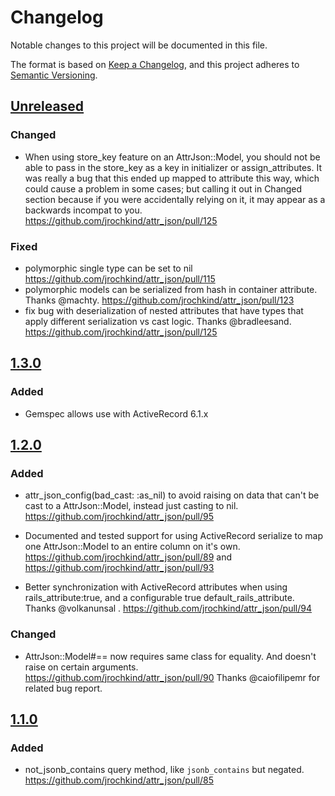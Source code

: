 # Changelog
Notable changes to this project will be documented in this file.

The format is based on [Keep a Changelog](https://keepachangelog.com/en/1.0.0/),
and this project adheres to [Semantic Versioning](https://semver.org/spec/v2.0.0.html).

## [Unreleased](https://github.com/jrochkind/attr_json/compare/v1.3.0...HEAD)

### Changed

* When using store_key feature on an AttrJson::Model, you should not be able to pass in the store_key as a key in initializer or assign_attributes. It was really a bug that this ended up mapped to attribute this way, which could cause a problem in some cases; but calling it out in Changed section because if you were accidentally relying on it, it may appear as a backwards incompat to you. https://github.com/jrochkind/attr_json/pull/125

### Fixed

* polymorphic single type can be set to nil https://github.com/jrochkind/attr_json/pull/115
* polymorphic models can be serialized from hash in container attribute. Thanks @machty. https://github.com/jrochkind/attr_json/pull/123
* fix bug with deserialization of nested attributes that have types that apply different serialization vs cast logic. Thanks @bradleesand. https://github.com/jrochkind/attr_json/pull/125

## [1.3.0](https://github.com/jrochkind/attr_json/compare/v1.2.0...v1.3.0)

### Added

* Gemspec allows use with ActiveRecord 6.1.x

## [1.2.0](https://github.com/jrochkind/attr_json/compare/v1.1.0...v1.2.0)

### Added

* attr_json_config(bad_cast: :as_nil) to avoid raising on data that can't be cast to a
  AttrJson::Model, instead just casting to nil. https://github.com/jrochkind/attr_json/pull/95

* Documented and tested support for using ActiveRecord serialize to map one AttrJson::Model
to an entire column on it's own. https://github.com/jrochkind/attr_json/pull/89 and
https://github.com/jrochkind/attr_json/pull/93

* Better synchronization with ActiveRecord attributes when using rails_attribute:true, and a configurable true default_rails_attribute.  Thanks @volkanunsal . https://github.com/jrochkind/attr_json/pull/94

### Changed

* AttrJson::Model#== now requires same class for equality. And doesn't raise on certain arguments. https://github.com/jrochkind/attr_json/pull/90 Thanks @caiofilipemr for related bug report.

## [1.1.0](https://github.com/jrochkind/attr_json/compare/v1.0.0...v1.1.0)

### Added

* not_jsonb_contains query method, like `jsonb_contains` but negated. https://github.com/jrochkind/attr_json/pull/85
